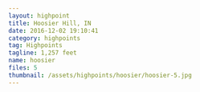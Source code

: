 ```yaml
---
layout: highpoint
title: Hoosier Hill, IN
date: 2016-12-02 19:10:41
category: highpoints
tag: Highpoints
tagline: 1,257 feet
name: hoosier
files: 5
thumbnail: /assets/highpoints/hoosier/hoosier-5.jpg
---
```

